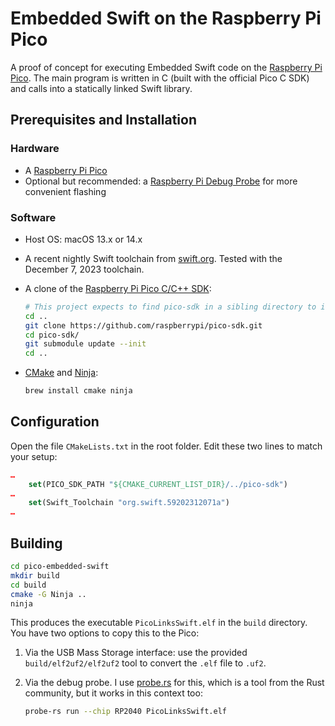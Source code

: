 # Embedded Swift on the Raspberry Pi Pico

A proof of concept for executing Embedded Swift code on the [Raspberry Pi Pico](https://www.raspberrypi.com/products/raspberry-pi-pico/). The main program is written in C (built with the official Pico C SDK) and calls into a statically linked Swift library.

## Prerequisites and Installation

### Hardware

- A [Raspberry Pi Pico](https://www.raspberrypi.com/products/raspberry-pi-pico/)
- Optional but recommended: a [Raspberry Pi Debug Probe](https://www.raspberrypi.com/products/debug-probe/) for more convenient flashing

### Software

- Host OS: macOS 13.x or 14.x

- A recent nightly Swift toolchain from [swift.org](https://www.swift.org/download/). Tested with the December 7, 2023 toolchain.

- A clone of the [Raspberry Pi Pico C/C++ SDK](https://github.com/raspberrypi/pico-sdk/):

  ```sh
  # This project expects to find pico-sdk in a sibling directory to itself.
  cd ..
  git clone https://github.com/raspberrypi/pico-sdk.git
  cd pico-sdk/
  git submodule update --init
  cd ..
  ```

- [CMake](https://cmake.org/) and [Ninja](https://ninja-build.org/):

  ```sh
  brew install cmake ninja
  ```

## Configuration

Open the file `CMakeLists.txt` in the root folder. Edit these two lines to match your setup:

```cmake
…
    set(PICO_SDK_PATH "${CMAKE_CURRENT_LIST_DIR}/../pico-sdk")
…
    set(Swift_Toolchain "org.swift.59202312071a")
…
```

## Building

```sh
cd pico-embedded-swift
mkdir build
cd build
cmake -G Ninja ..
ninja
```

This produces the executable `PicoLinksSwift.elf` in the `build` directory. You have two options to copy this to the Pico:

1. Via the USB Mass Storage interface: use the provided `build/elf2uf2/elf2uf2` tool to convert the `.elf` file to `.uf2`.
2. Via the debug probe. I use [probe.rs](https://probe.rs/) for this, which is a tool from the Rust community, but it works in this context too:

    ```sh
    probe-rs run --chip RP2040 PicoLinksSwift.elf
    ```
